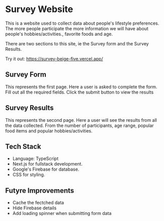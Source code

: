 # Survey Website

This is a website used to collect data about people's lifestyle preferences. The more people participate the more information we will have about people's hobbies/activities., favorite foods and age.

There are two sections to this site, ie the Survey form and the Survey Results.

Try it out: https://survey-beige-five.vercel.app/

## Survey Form

This represents the first page. Here a user is asked to complete the form. Fill out all the required fields. Click the submit button to view the results

## Survey Results

This represents the second page. Here a user will see the results from all the data collected. From the number of participants, age range, popular food items and popular hobbies/activities.

## Tech Stack

- Language: TypeScript
- Next.js for fullstack development.
- Google's Firebase for database.
- CSS for styling.

## Futyre Improvements 
- Cache the fectched data
- Hide Firebase details
- Add loading spinner when submitting form data
